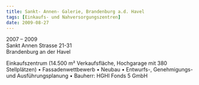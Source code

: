 ```yaml
---
title: Sankt- Annen- Galerie, Brandenburg a.d. Havel
tags: [Einkaufs- und Nahversorgungszentren]
date: 2009-08-27
---
```

2007 – 2009<br/>
Sankt Annen Strasse 21-31<br/>
Brandenburg an der Havel

Einkaufszentrum (14.500 m² Verkaufsfläche, Hochgarage mit 380 Stellplätzen)
• Fassadenwettbewerb
• Neubau
• Entwurfs-, Genehmigungs- und Ausführungsplanung
• Bauherr: HGHI Fonds 5 GmbH
